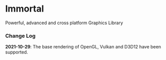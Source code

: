 # Immortal

Powerful, advanced and cross platform Graphics Library

### Change Log
**2021-10-29**: The base rendering of OpenGL, Vulkan and D3D12 have been supported.
